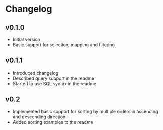 # Changelog

## v0.1.0

- Initial version
- Basic support for selection, mapping and filtering

## v0.1.1

- Introduced changelog
- Described query support in the readme
- Started to use SQL syntax in the readme 

## v0.2

- Implemented basic support for sorting by multiple orders in ascending and descending direction
- Added sorting examples to the readme